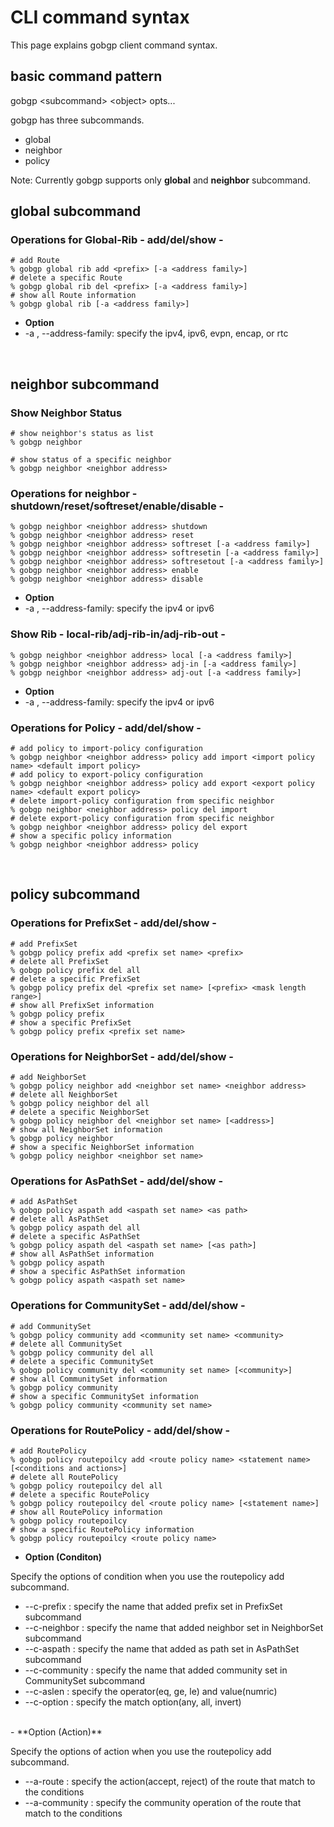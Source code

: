 # CLI command syntax

This page explains gobgp client command syntax.



## basic command pattern
gobgp \<subcommand> \<object>  opts...

gobgp has three subcommands.
- global
- neighbor
- policy

Note: Currently gobgp supports only **global** and **neighbor** subcommand.



## global subcommand

### Operations for Global-Rib - add/del/show -
```shell
# add Route
% gobgp global rib add <prefix> [-a <address family>]
# delete a specific Route
% gobgp global rib del <prefix> [-a <address family>]
# show all Route information
% gobgp global rib [-a <address family>]
```
 - **Option**
  - \-a , \-\-address-family: specify the ipv4, ipv6, evpn, encap, or rtc

<br>


## neighbor subcommand
### Show Neighbor Status
```shell
# show neighbor's status as list
% gobgp neighbor

# show status of a specific neighbor
% gobgp neighbor <neighbor address>
```

### Operations for neighbor - shutdown/reset/softreset/enable/disable -
```shell
% gobgp neighbor <neighbor address> shutdown
% gobgp neighbor <neighbor address> reset
% gobgp neighbor <neighbor address> softreset [-a <address family>]
% gobgp neighbor <neighbor address> softresetin [-a <address family>]
% gobgp neighbor <neighbor address> softresetout [-a <address family>]
% gobgp neighbor <neighbor address> enable
% gobgp neighbor <neighbor address> disable
```
 - **Option**
  - \-a , \-\-address-family: specify the ipv4 or ipv6

### Show Rib - local-rib/adj-rib-in/adj-rib-out -
```shell
% gobgp neighbor <neighbor address> local [-a <address family>]
% gobgp neighbor <neighbor address> adj-in [-a <address family>]
% gobgp neighbor <neighbor address> adj-out [-a <address family>]
```
 - **Option**
  - \-a , \-\-address-family: specify the ipv4 or ipv6

### Operations for Policy  - add/del/show -
```shell
# add policy to import-policy configuration
% gobgp neighbor <neighbor address> policy add import <import policy name> <default import policy>
# add policy to export-policy configuration
% gobgp neighbor <neighbor address> policy add export <export policy name> <default export policy>
# delete import-policy configuration from specific neighbor
% gobgp neighbor <neighbor address> policy del import
# delete export-policy configuration from specific neighbor
% gobgp neighbor <neighbor address> policy del export
# show a specific policy information
% gobgp neighbor <neighbor address> policy
```

<br>

## policy subcommand
### Operations for PrefixSet - add/del/show -
```shell
# add PrefixSet
% gobgp policy prefix add <prefix set name> <prefix>
# delete all PrefixSet
% gobgp policy prefix del all
# delete a specific PrefixSet
% gobgp policy prefix del <prefix set name> [<prefix> <mask length range>]
# show all PrefixSet information
% gobgp policy prefix
# show a specific PrefixSet
% gobgp policy prefix <prefix set name>
```

### Operations for NeighborSet - add/del/show -
```shell
# add NeighborSet
% gobgp policy neighbor add <neighbor set name> <neighbor address>
# delete all NeighborSet
% gobgp policy neighbor del all
# delete a specific NeighborSet
% gobgp policy neighbor del <neighbor set name> [<address>]
# show all NeighborSet information
% gobgp policy neighbor
# show a specific NeighborSet information
% gobgp policy neighbor <neighbor set name>
```

### Operations for AsPathSet - add/del/show -
```shell
# add AsPathSet
% gobgp policy aspath add <aspath set name> <as path>
# delete all AsPathSet
% gobgp policy aspath del all
# delete a specific AsPathSet
% gobgp policy aspath del <aspath set name> [<as path>]
# show all AsPathSet information
% gobgp policy aspath
# show a specific AsPathSet information
% gobgp policy aspath <aspath set name>
```

### Operations for CommunitySet - add/del/show -
```shell
# add CommunitySet
% gobgp policy community add <community set name> <community>
# delete all CommunitySet
% gobgp policy community del all
# delete a specific CommunitySet
% gobgp policy community del <community set name> [<community>]
# show all CommunitySet information
% gobgp policy community
# show a specific CommunitySet information
% gobgp policy community <community set name>
```


### Operations for RoutePolicy - add/del/show -
```shell
# add RoutePolicy
% gobgp policy routepoilcy add <route policy name> <statement name> [<conditions and actions>]
# delete all RoutePolicy
% gobgp policy routepoilcy del all
# delete a specific RoutePolicy
% gobgp policy routepoilcy del <route policy name> [<statement name>]
# show all RoutePolicy information
% gobgp policy routepoilcy
# show a specific RoutePolicy information
% gobgp policy routepoilcy <route policy name>
```
 - **Option (Conditon)**

  Specify the options of condition when you use the routepolicy add subcommand.
  - \-\-c-prefix    : specify the name that added prefix set in PrefixSet subcommand
  - \-\-c-neighbor  : specify the name that added neighbor set in NeighborSet subcommand
  - \-\-c-aspath    : specify the name that added as path set in AsPathSet subcommand
  - \-\-c-community : specify the name that added community set in CommunitySet subcommand
  - \-\-c-aslen     : specify the operator(eq, ge, le) and value(numric)
  - \-\-c-option    : specify the match option(any, all, invert)

<br>
 - **Option (Action)**

  Specify the options of action when you use the routepolicy add subcommand.
  - \-\-a-route     : specify the action(accept, reject) of the route that match to the conditions
  - \-\-a-community : specify the community operation of the route that match to the conditions